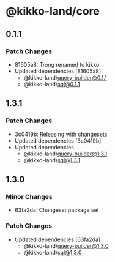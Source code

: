 # @kikko-land/core

## 0.1.1

### Patch Changes

- 81605a8: Trong renamed to kikko
- Updated dependencies [81605a8]
  - @kikko-land/query-builder@0.1.1
  - @kikko-land/sql@0.1.1

## 1.3.1

### Patch Changes

- 3c0419b: Releasing with changesets
- Updated dependencies [3c0419b]
- Updated dependencies
  - @kikko-land/query-builder@1.3.1
  - @kikko-land/sql@1.3.1

## 1.3.0

### Minor Changes

- 63fa2da: Changeset package set

### Patch Changes

- Updated dependencies [63fa2da]
  - @kikko-land/query-builder@1.3.0
  - @kikko-land/sql@1.3.0
